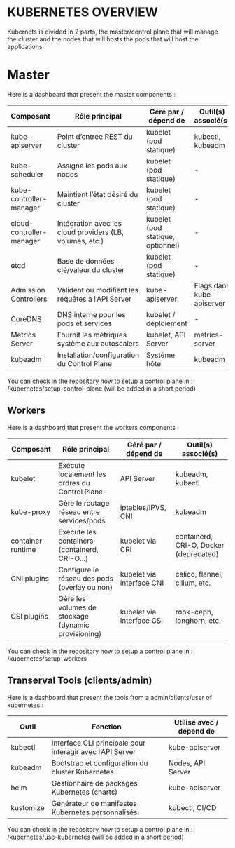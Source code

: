 # KUBERNETES OVERVIEW
Kubernets is divided in 2 parts, the master/control plane that will manage the cluster and the nodes that will hosts the pods that will host the applications
# Master
Here is a dashboard that present the master components :

| Composant                 | Rôle principal                                               | Géré par / dépend de             | Outil(s) associé(s)                  |
|---------------------------|--------------------------------------------------------------|----------------------------------|--------------------------------------|
| kube-apiserver            | Point d’entrée REST du cluster                               | kubelet (pod statique)           | kubectl, kubeadm                     |
| kube-scheduler            | Assigne les pods aux nodes                                   | kubelet (pod statique)           | -                                    |
| kube-controller-manager   | Maintient l’état désiré du cluster                           | kubelet (pod statique)           | -                                    |
| cloud-controller-manager  | Intégration avec les cloud providers (LB, volumes, etc.)     | kubelet (pod statique, optionnel)| -                                    |
| etcd                      | Base de données clé/valeur du cluster                        | kubelet (pod statique)           | -                                    |
| Admission Controllers     | Valident ou modifient les requêtes à l’API Server            | kube-apiserver                   | Flags dans kube-apiserver            |
| CoreDNS                   | DNS interne pour les pods et services                        | kubelet / déploiement            | -                                    |
| Metrics Server            | Fournit les métriques système aux autoscalers                | kubelet, API Server              | metrics-server                       |
| kubeadm                   | Installation/configuration du Control Plane                  | Système hôte                     | kubeadm                              |

You can check in the repository how to setup a control plane in : /kubernetes/setup-control-plane (will be added in a short period)

## Workers
Here is a dashboard that present the workers components :

| Composant          | Rôle principal                                              | Géré par / dépend de          | Outil(s) associé(s)                    |
|--------------------|-------------------------------------------------------------|-------------------------------|----------------------------------------|
| kubelet            | Exécute localement les ordres du Control Plane              | API Server                    | kubeadm, kubectl                       |
| kube-proxy         | Gère le routage réseau entre services/pods                  | iptables/IPVS, CNI            | kubeadm                                |
| container runtime  | Exécute les containers (containerd, CRI-O...)               | kubelet via CRI               | containerd, CRI-O, Docker (deprecated) |
| CNI plugins        | Configure le réseau des pods (overlay ou non)               | kubelet via interface CNI     | calico, flannel, cilium, etc.          |
| CSI plugins        | Gère les volumes de stockage (dynamic provisioning)         | kubelet via interface CSI     | rook-ceph, longhorn, etc.              |

You can check in the repository how to setup a control plane in : /kubernetes/setup-workers

## Transerval Tools (clients/admin)
Here is a dashboard that present the tools from a admin/clients/user of kubernetes :

| Outil        | Fonction                                                     | Utilisé avec / dépend de        |
|--------------|--------------------------------------------------------------|---------------------------------|
| kubectl      | Interface CLI principale pour interagir avec l’API Server    | kube-apiserver                  |
| kubeadm      | Bootstrap et configuration du cluster Kubernetes             | Nodes, API Server               |
| helm         | Gestionnaire de packages Kubernetes (charts)                 | kube-apiserver                  |
| kustomize    | Générateur de manifestes Kubernetes personnalisés            | kubectl, CI/CD                  |

You can check in the repository how to setup a control plane in : /kubernetes/use-kubernetes (will be added in a short period)